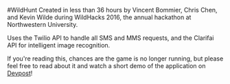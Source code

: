 #WildHunt
Created in less than 36 hours by Vincent Bommier, Chris Chen, and Kevin Wilde during WildHacks 2016, the annual hackathon at Northwestern University.

Uses the Twilio API to handle all SMS and MMS requests, and the Clarifai API for intelligent image recognition.

If you're reading this, chances are the game is no longer running, but please feel free to read about it and watch a short demo of the application on [Devpost](https://devpost.com/software/wildhunt)!
